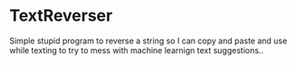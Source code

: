 # TextReverser
Simple stupid program to reverse a string so I can copy and paste and use while texting to try to mess with machine learnign text suggestions..
